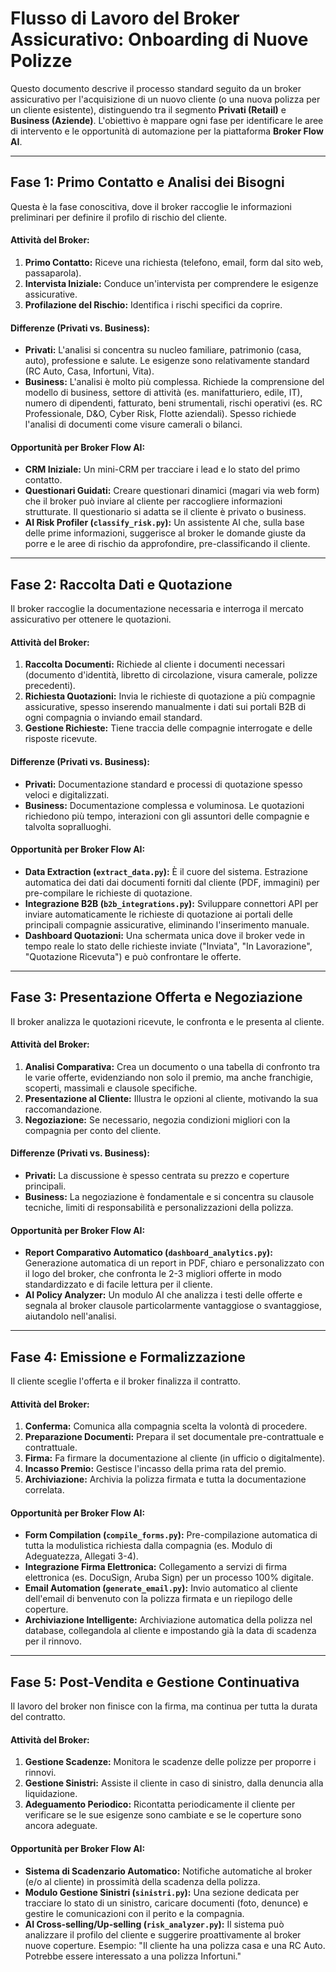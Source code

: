 # Flusso di Lavoro del Broker Assicurativo: Onboarding di Nuove Polizze

Questo documento descrive il processo standard seguito da un broker assicurativo per l'acquisizione di un nuovo cliente (o una nuova polizza per un cliente esistente), distinguendo tra il segmento **Privati (Retail)** e **Business (Aziende)**. L'obiettivo è mappare ogni fase per identificare le aree di intervento e le opportunità di automazione per la piattaforma **Broker Flow AI**.

---

## Fase 1: Primo Contatto e Analisi dei Bisogni

Questa è la fase conoscitiva, dove il broker raccoglie le informazioni preliminari per definire il profilo di rischio del cliente.

#### Attività del Broker:
1.  **Primo Contatto:** Riceve una richiesta (telefono, email, form dal sito web, passaparola).
2.  **Intervista Iniziale:** Conduce un'intervista per comprendere le esigenze assicurative.
3.  **Profilazione del Rischio:** Identifica i rischi specifici da coprire.

#### Differenze (Privati vs. Business):
*   **Privati:** L'analisi si concentra su nucleo familiare, patrimonio (casa, auto), professione e salute. Le esigenze sono relativamente standard (RC Auto, Casa, Infortuni, Vita).
*   **Business:** L'analisi è molto più complessa. Richiede la comprensione del modello di business, settore di attività (es. manifatturiero, edile, IT), numero di dipendenti, fatturato, beni strumentali, rischi operativi (es. RC Professionale, D&O, Cyber Risk, Flotte aziendali). Spesso richiede l'analisi di documenti come visure camerali o bilanci.

#### Opportunità per Broker Flow AI:
*   **CRM Iniziale:** Un mini-CRM per tracciare i lead e lo stato del primo contatto.
*   **Questionari Guidati:** Creare questionari dinamici (magari via web form) che il broker può inviare al cliente per raccogliere informazioni strutturate. Il questionario si adatta se il cliente è privato o business.
*   **AI Risk Profiler (`classify_risk.py`):** Un assistente AI che, sulla base delle prime informazioni, suggerisce al broker le domande giuste da porre e le aree di rischio da approfondire, pre-classificando il cliente.

---

## Fase 2: Raccolta Dati e Quotazione

Il broker raccoglie la documentazione necessaria e interroga il mercato assicurativo per ottenere le quotazioni.

#### Attività del Broker:
1.  **Raccolta Documenti:** Richiede al cliente i documenti necessari (documento d'identità, libretto di circolazione, visura camerale, polizze precedenti).
2.  **Richiesta Quotazioni:** Invia le richieste di quotazione a più compagnie assicurative, spesso inserendo manualmente i dati sui portali B2B di ogni compagnia o inviando email standard.
3.  **Gestione Richieste:** Tiene traccia delle compagnie interrogate e delle risposte ricevute.

#### Differenze (Privati vs. Business):
*   **Privati:** Documentazione standard e processi di quotazione spesso veloci e digitalizzati.
*   **Business:** Documentazione complessa e voluminosa. Le quotazioni richiedono più tempo, interazioni con gli assuntori delle compagnie e talvolta sopralluoghi.

#### Opportunità per Broker Flow AI:
*   **Data Extraction (`extract_data.py`):** È il cuore del sistema. Estrazione automatica dei dati dai documenti forniti dal cliente (PDF, immagini) per pre-compilare le richieste di quotazione.
*   **Integrazione B2B (`b2b_integrations.py`):** Sviluppare connettori API per inviare automaticamente le richieste di quotazione ai portali delle principali compagnie assicurative, eliminando l'inserimento manuale.
*   **Dashboard Quotazioni:** Una schermata unica dove il broker vede in tempo reale lo stato delle richieste inviate ("Inviata", "In Lavorazione", "Quotazione Ricevuta") e può confrontare le offerte.

---

## Fase 3: Presentazione Offerta e Negoziazione

Il broker analizza le quotazioni ricevute, le confronta e le presenta al cliente.

#### Attività del Broker:
1.  **Analisi Comparativa:** Crea un documento o una tabella di confronto tra le varie offerte, evidenziando non solo il premio, ma anche franchigie, scoperti, massimali e clausole specifiche.
2.  **Presentazione al Cliente:** Illustra le opzioni al cliente, motivando la sua raccomandazione.
3.  **Negoziazione:** Se necessario, negozia condizioni migliori con la compagnia per conto del cliente.

#### Differenze (Privati vs. Business):
*   **Privati:** La discussione è spesso centrata su prezzo e coperture principali.
*   **Business:** La negoziazione è fondamentale e si concentra su clausole tecniche, limiti di responsabilità e personalizzazioni della polizza.

#### Opportunità per Broker Flow AI:
*   **Report Comparativo Automatico (`dashboard_analytics.py`):** Generazione automatica di un report in PDF, chiaro e personalizzato con il logo del broker, che confronta le 2-3 migliori offerte in modo standardizzato e di facile lettura per il cliente.
*   **AI Policy Analyzer:** Un modulo AI che analizza i testi delle offerte e segnala al broker clausole particolarmente vantaggiose o svantaggiose, aiutandolo nell'analisi.

---

## Fase 4: Emissione e Formalizzazione

Il cliente sceglie l'offerta e il broker finalizza il contratto.

#### Attività del Broker:
1.  **Conferma:** Comunica alla compagnia scelta la volontà di procedere.
2.  **Preparazione Documenti:** Prepara il set documentale pre-contrattuale e contrattuale.
3.  **Firma:** Fa firmare la documentazione al cliente (in ufficio o digitalmente).
4.  **Incasso Premio:** Gestisce l'incasso della prima rata del premio.
5.  **Archiviazione:** Archivia la polizza firmata e tutta la documentazione correlata.

#### Opportunità per Broker Flow AI:
*   **Form Compilation (`compile_forms.py`):** Pre-compilazione automatica di tutta la modulistica richiesta dalla compagnia (es. Modulo di Adeguatezza, Allegati 3-4).
*   **Integrazione Firma Elettronica:** Collegamento a servizi di firma elettronica (es. DocuSign, Aruba Sign) per un processo 100% digitale.
*   **Email Automation (`generate_email.py`):** Invio automatico al cliente dell'email di benvenuto con la polizza firmata e un riepilogo delle coperture.
*   **Archiviazione Intelligente:** Archiviazione automatica della polizza nel database, collegandola al cliente e impostando già la data di scadenza per il rinnovo.

---

## Fase 5: Post-Vendita e Gestione Continuativa

Il lavoro del broker non finisce con la firma, ma continua per tutta la durata del contratto.

#### Attività del Broker:
1.  **Gestione Scadenze:** Monitora le scadenze delle polizze per proporre i rinnovi.
2.  **Gestione Sinistri:** Assiste il cliente in caso di sinistro, dalla denuncia alla liquidazione.
3.  **Adeguamento Periodico:** Ricontatta periodicamente il cliente per verificare se le sue esigenze sono cambiate e se le coperture sono ancora adeguate.

#### Opportunità per Broker Flow AI:
*   **Sistema di Scadenzario Automatico:** Notifiche automatiche al broker (e/o al cliente) in prossimità della scadenza della polizza.
*   **Modulo Gestione Sinistri (`sinistri.py`):** Una sezione dedicata per tracciare lo stato di un sinistro, caricare documenti (foto, denunce) e gestire le comunicazioni con il perito e la compagnia.
*   **AI Cross-selling/Up-selling (`risk_analyzer.py`):** Il sistema può analizzare il profilo del cliente e suggerire proattivamente al broker nuove coperture. Esempio: "Il cliente ha una polizza casa e una RC Auto. Potrebbe essere interessato a una polizza Infortuni."

